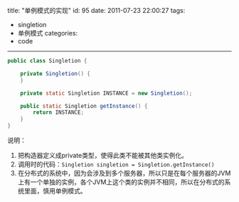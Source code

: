 title: "单例模式的实现"
id: 95
date: 2011-07-23 22:00:27
tags: 
- singletion
- 单例模式
categories: 
- code
---

``` java
public class Singletion {

	private Singletion() {
	}

	private static Singletion INSTANCE = new Singletion();

	public static Singletion getInstance() {
		return INSTANCE;
	}
}
```

说明：

1.  把构造器定义成private类型，使得此类不能被其他类实例化。
2.  调用时的代码：`Singletion singletion = Singletion.getInstance()`
3.  在分布式的系统中，因为会涉及到多个服务器，所以只是在每个服务器的JVM上有一个单独的实例，各个JVM上这个类的实例并不相同，所以在分布式的系统里面，慎用单例模式。